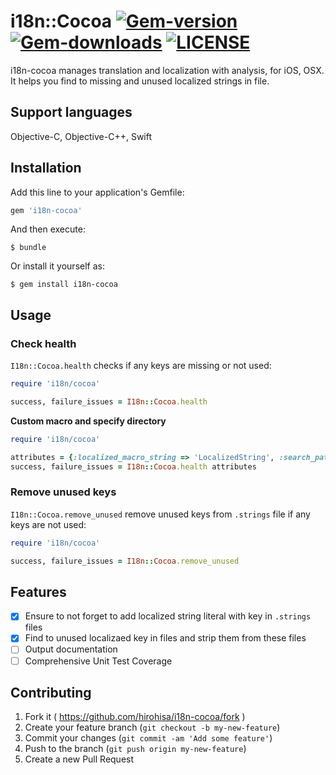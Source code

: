 i18n::Cocoa [![Gem-version](https://img.shields.io/gem/v/i18n-cocoa.svg)](https://rubygems.org/gems/i18n-cocoa) [![Gem-downloads](https://img.shields.io/gem/dt/i18n-cocoa.svg)](https://rubygems.org/gems/i18n-cocoa) [![LICENSE](https://img.shields.io/badge/license-MIT-blue.svg)](https://github.com/hirohisa/i18n-cocoa/blob/master/LICENSE)
===========

i18n-cocoa manages translation and localization with analysis, for iOS, OSX.
It helps you find to missing and unused localized strings in file.

Support languages
----------

Objective-C, Objective-C++, Swift

Installation
----------

Add this line to your application's Gemfile:

```ruby
gem 'i18n-cocoa'
```

And then execute:

    $ bundle

Or install it yourself as:

    $ gem install i18n-cocoa

Usage
----------

### Check health

`I18n::Cocoa.health` checks if any keys are missing or not used:
```ruby
require 'i18n/cocoa'

success, failure_issues = I18n::Cocoa.health
```

**Custom macro and specify directory**
```ruby
require 'i18n/cocoa'

attributes = {:localized_macro_string => 'LocalizedString', :search_path => 'iOSProject'}
success, failure_issues = I18n::Cocoa.health attributes
```

### Remove unused keys

`I18n::Cocoa.remove_unused` remove unused keys from `.strings` file if any keys are not used:
```ruby
require 'i18n/cocoa'

success, failure_issues = I18n::Cocoa.remove_unused
```


Features
----------

- [x] Ensure to not forget to add localized string literal with key in `.strings` files
- [x] Find to unused localizaed key in files and strip them from these files
- [ ] Output documentation
- [ ] Comprehensive Unit Test Coverage

Contributing
----------

1. Fork it ( https://github.com/hirohisa/i18n-cocoa/fork )
2. Create your feature branch (`git checkout -b my-new-feature`)
3. Commit your changes (`git commit -am 'Add some feature'`)
4. Push to the branch (`git push origin my-new-feature`)
5. Create a new Pull Request
